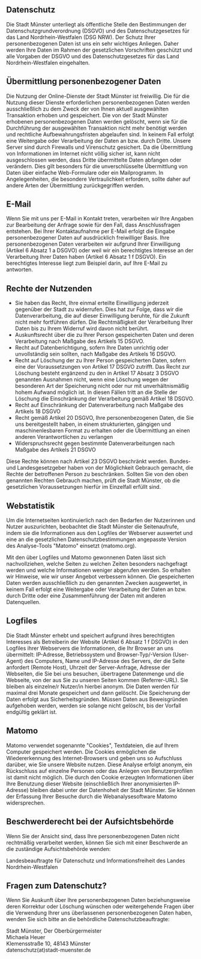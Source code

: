 ## Datenschutz

Die Stadt Münster unterliegt als öffentliche Stelle den Bestimmungen der Datenschutzgrundverordnung (DSGVO) und des Datenschutzgesetzes für das Land Nordrhein-Westfalen (DSG NRW). Der Schutz Ihrer personenbezogenen Daten ist uns ein sehr wichtiges Anliegen. Daher werden Ihre Daten im Rahmen der gesetzlichen Vorschriften geschützt und alle Vorgaben der DSGVO und des Datenschutzgesetzes für das Land Nordrhein-Westfalen eingehalten.

## Übermittlung personenbezogener Daten

Die Nutzung der Online-Dienste der Stadt Münster ist freiwillig. Die für die Nutzung dieser Dienste erforderlichen personenbezogenen Daten werden ausschließlich zu dem Zweck der von Ihnen aktuell ausgewählten Transaktion erhoben und gespeichert. Die von der Stadt Münster erhobenen personenbezogenen Daten werden gelöscht, wenn sie für die Durchführung der ausgewählten Transaktion nicht mehr benötigt werden und rechtliche Aufbewahrungsfristen abgelaufen sind.
In keinem Fall erfolgt eine Weitergabe oder Verarbeitung der Daten an bzw. durch Dritte.
Unsere Server sind durch Firewalls und Virenschutz gesichert.
Da die Übermittlung von Informationen im Internet nicht völlig sicher ist, kann nicht ausgeschlossen werden, dass Dritte übermittelte Daten abfangen oder verändern. Dies gilt besonders für die unverschlüsselte Übermittlung von Daten über einfache Web-Formulare oder ein Mailprogramm. In Angelegenheiten, die besondere Vertraulichkeit erfordern, sollte daher auf andere Arten der Übermittlung zurückgegriffen werden.

## E-Mail

Wenn Sie mit uns per E-Mail in Kontakt treten, verarbeiten wir Ihre Angaben zur Bearbeitung der Anfrage sowie für den Fall, dass Anschlussfragen entstehen. Bei Ihrer Kontaktaufnahme per E-Mail erfolgt die Eingabe personenbezogener Daten auf ausdrücklich freiwilliger Basis. Ihre personenbezogenen Daten verarbeiten wir aufgrund Ihrer Einwilligung (Artikel 6 Absatz 1 a DSGVO) oder weil wir ein berechtigtes Interesse an der Verarbeitung Ihrer Daten haben (Artikel 6 Absatz 1 f DSGVO). Ein berechtigtes Interesse liegt zum Beispiel darin, auf Ihre E-Mail zu antworten.

## Rechte der Nutzenden

- Sie haben das Recht, Ihre einmal erteilte Einwilligung jederzeit gegenüber der Stadt zu widerrufen. Dies hat zur Folge, dass wir die Datenverarbeitung, die auf dieser Einwilligung beruhte, für die Zukunft nicht mehr fortführen dürfen. Die Rechtmäßigkeit der Verarbeitung Ihrer Daten bis zu Ihrem Widerruf wird davon nicht berührt.
- Auskunftsrecht über die zu Ihrer Person gespeicherten Daten und deren Verarbeitung nach Maßgabe des Artikels 15 DSGVO.
- Recht auf Datenberichtigung, sofern Ihre Daten unrichtig oder unvollständig sein sollten, nach Maßgabe des Artikels 16 DSGVO.
- Recht auf Löschung der zu Ihrer Person gespeicherten Daten, sofern eine der Voraussetzungen von Artikel 17 DSGVO zutrifft. Das Recht zur Löschung besteht ergänzend zu den in Artikel 17 Absatz 3 DSGVO genannten Ausnahmen nicht, wenn eine Löschung wegen der besonderen Art der Speicherung nicht oder nur mit unverhältnismäßig hohem Aufwand möglich ist. In diesen Fällen tritt an die Stelle der Löschung die Einschränkung der Verarbeitung gemäß Artikel 18 DSGVO.
- Recht auf Einschränkung der Datenverarbeitung nach Maßgabe des Artikels 18 DSGVO
- Recht gemäß Artikel 20 DSGVO, Ihre personenbezogenen Daten, die Sie uns bereitgestellt haben, in einem strukturierten, gängigen und maschinenlesbaren Format zu erhalten oder die Übermittlung an einen anderen Verantwortlichen zu verlangen
- Widerspruchsrecht gegen bestimmte Datenverarbeitungen nach Maßgabe des Artikels 21 DSGVO

Diese Rechte können nach Artikel 23 DSGVO beschränkt werden. Bundes- und Landesgesetzgeber haben von der Möglichkeit Gebrauch gemacht, die Rechte der betroffenen Person zu beschränken. Sollten Sie von den oben genannten Rechten Gebrauch machen, prüft die Stadt Münster, ob die gesetzlichen Voraussetzungen hierfür im Einzelfall erfüllt sind.

## Webstatistik

Um die Internetseiten kontinuierlich nach den Bedarfen der Nutzerinnen und Nutzer auszurichten, beobachtet die Stadt Münster die Seitenaufrufe, indem sie die Informationen aus den Logfiles der Webserver auswertet und eine an die gesetzlichen Datenschutzbestimmungen angepasste Version des Analyse-Tools "Matomo" einsetzt (matomo.org).

Mit den über Logfiles und Matomo gewonnenen Daten lässt sich nachvollziehen, welche Seiten zu welchen Zeiten besonders nachgefragt werden und welche Informationen weniger abgerufen werden. So erhalten wir Hinweise, wie wir unser Angebot verbessern können.
Die gespeicherten Daten werden ausschließlich zu den genannten Zwecken ausgewertet, in keinem Fall erfolgt eine Weitergabe oder Verarbeitung der Daten an bzw. durch Dritte oder eine Zusammenführung der Daten mit anderen Datenquellen.

## Logfiles

Die Stadt Münster erhebt und speichert aufgrund ihres berechtigten Interesses als Betreiberin der Website (Artikel 6 Absatz 1 f DSGVO) in den Logfiles ihrer Webservers die Informationen, die Ihr Browser an uns übermittelt: IP-Adresse, Betriebssystem und Browser-Typ/-Version (User-Agent) des Computers, Name und IP-Adresse des Servers, der die Seite anfordert (Remote Host), Uhrzeit der Server-Anfrage, Adresse der Webseiten, die Sie bei uns besuchen, übertragene Datenmenge und die Webseite, von der aus Sie zu unseren Seiten kommen (Referrer-URL). Sie bleiben als einzelne/r Nutzer/in hierbei anonym.
Die Daten werden für maximal drei Monate gespeichert und dann gelöscht. Die Speicherung der Daten erfolgt aus Sicherheitsgründen. Müssen Daten aus Beweisgründen aufgehoben werden, werden sie solange nicht gelöscht, bis der Vorfall endgültig geklärt ist.

## Matomo

Matomo verwendet sogenannte "Cookies", Textdateien, die auf Ihrem Computer gespeichert werden. Die Cookies ermöglichen die Wiedererkennung des Internet-Browsers und geben uns so Aufschluss darüber, wie Sie unsere Website nutzen. Diese Analyse erfolgt anonym, ein Rückschluss auf einzelne Personen oder das Anlegen von Benutzerprofilen ist damit nicht möglich.
Die durch den Cookie erzeugten Informationen über Ihre Benutzung dieser Website (einschließlich Ihrer anonymisierten IP-Adresse) bleiben dabei unter der Datenhoheit der Stadt Münster.
Sie können der Erfassung Ihrer Besuche durch die Webanalysesoftware Matomo widersprechen.

## Beschwerderecht bei der Aufsichtsbehörde

Wenn Sie der Ansicht sind, dass Ihre personenbezogenen Daten nicht rechtmäßig verarbeitet werden, können Sie sich mit einer Beschwerde an die zuständige Aufsichtsbehörde wenden:

Landesbeauftragte für Datenschutz und Informationsfreiheit des Landes Nordrhein-Westfalen

## Fragen zum Datenschutz?

Wenn Sie Auskunft über Ihre personenbezogenen Daten beziehungsweise deren Korrektur oder Löschung wünschen oder weitergehende Fragen über die Verwendung Ihrer uns überlassenen personenbezogenen Daten haben, wenden Sie sich bitte an die behördliche Datenschutzbeauftragte:

Stadt Münster, Der Oberbürgermeister\
Michaela Heuer\
Klemensstraße 10, 48143 Münster\
datenschutz(at)stadt-muenster.de
